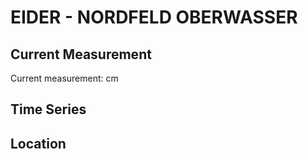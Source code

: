 # EIDER - NORDFELD OBERWASSER

## Current Measurement

Current measurement: <Value topic="rivers/pegel-online/EIDER/NORDFELD-OBERWASSER/measurementValue"/> cm

## Time Series

<TimeSeries topic="rivers/pegel-online/EIDER/NORDFELD-OBERWASSER/measurementValue" period="week" />

## Location

<WorldMap>
  <Marker lat="54.33873310842768" lon="9.13964346741978" labelTopic="rivers/pegel-online/EIDER/NORDFELD-OBERWASSER/measurementValue" />
</WorldMap>
